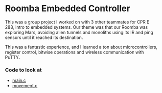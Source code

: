 # Roomba Embedded Controller

This was a group project I worked on with 3 other teammates for CPR E 288, intro to embedded systems. Our theme was that our Roomba was exploring Mars, avoiding alien tunnels and monoliths using its IR and ping sensors until it reached its destination.

This was a fantastic experience, and I learned a ton about microcontrollers, register control, bitwise operations and wireless communication with PuTTY.

### Code to look at

- [main.c]()
- [movement.c]()